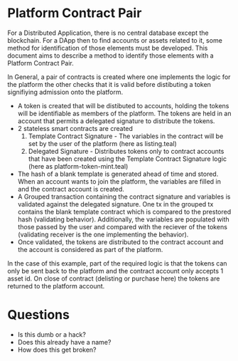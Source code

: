 Platform Contract Pair
======================

For a Distributed Application, there is no central database except the blockchain.  For a DApp then to find accounts or assets related to it, some method for identification
of those elements must be developed. This document aims to describe a method to identify those elements with a Platform Contract Pair.

In General, a pair of contracts is created where one implements the logic for the platform the other checks that it is valid before distibuting a token signifiying admission onto
the platform. 

- A token is created that will be distibuted to accounts, holding the tokens will be identifiable as members of the platform. The tokens are held in an account that permits
  a delegated signature to distribute the tokens.
- 2 stateless smart contracts are created
    1) Template Contract Signature - The variables in the contract will be set by the user of the platform (here as listing.teal)
    2) Delegated Signature - Distributes tokens only to contract accounts that have been created using the Template Contract Signature logic (here as platform-token-mint.teal)
- The hash of a blank template is generated ahead of time and stored.  When an account wants to join the platform, the variables are filled in and the contract account is created.
- A Grouped transaction containing the contract signature and variables is validated against the delegated signature.  One tx in the grouped tx contains the blank template contract 
  which is compared to the prestored hash (validating behavior).  Additionally, the variables are populated with those passed by the user and compared with the reciever 
  of the tokens (validating receiver is the one implementing the behavior).
- Once validated, the tokens are distributed to the contract account and the account is considered as part of the platform.

In the case of this example, part of the required logic is that the tokens can only be sent back to the platform and the contract account only accepts 1 asset id. 
On close of contract (delisting or purchase here) the tokens are returned to the platform account. 

Questions
=========

- Is this dumb or a hack?
- Does this already have a name?
- How does this get broken?


 
